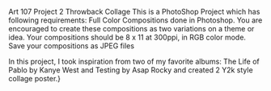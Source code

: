 Art 107 Project 2 Throwback Collage
This is a PhotoShop Project which has following requirements:
Full Color Compositions done in Photoshop. You are encouraged to create these compositions as two variations on a theme or idea. Your compositions should be 8 x 11 at 300ppi, in RGB color mode. Save your compositions as JPEG files

In this project, I took inspiration from two of my favorite albums: The Life of Pablo by Kanye West and Testing by Asap Rocky and created 2 Y2k style collage poster.}